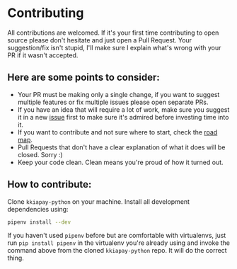 # Contributing

All contributions are welcomed. If it's your first time contributing to open source please don't hesitate and just open a Pull Request. Your suggestion/fix isn't stupid, I'll make sure I explain what's wrong with your PR if it wasn't accepted.

## Here are some points to consider:

- Your PR must be making only a single change, if you want to suggest multiple features or fix multiple issues please open separate PRs.
- If you have an idea that will require a lot of work, make sure you suggest it in a new [issue](https://github.com/PythonBenin/kkiapay-python/issues) first to make sure it's admired before investing time into it.
- If you want to contribute and not sure where to start, check the [road map](https://github.com/PythonBenin/kkiapay-python#road-map).
- Pull Requests that don't have a clear explanation of what it does will be closed. Sorry :)
- Keep your code clean. Clean means you're proud of how it turned out.

## How to contribute:

Clone `kkiapay-python` on your machine. Install all development dependencies using:

```bash
pipenv install --dev
```
If you haven't used `pipenv` before but are comfortable with virtualenvs, just run `pip install pipenv` in the virtualenv you're already using and invoke the command above from the cloned `kkiapay-python` repo. It will do the correct thing.


